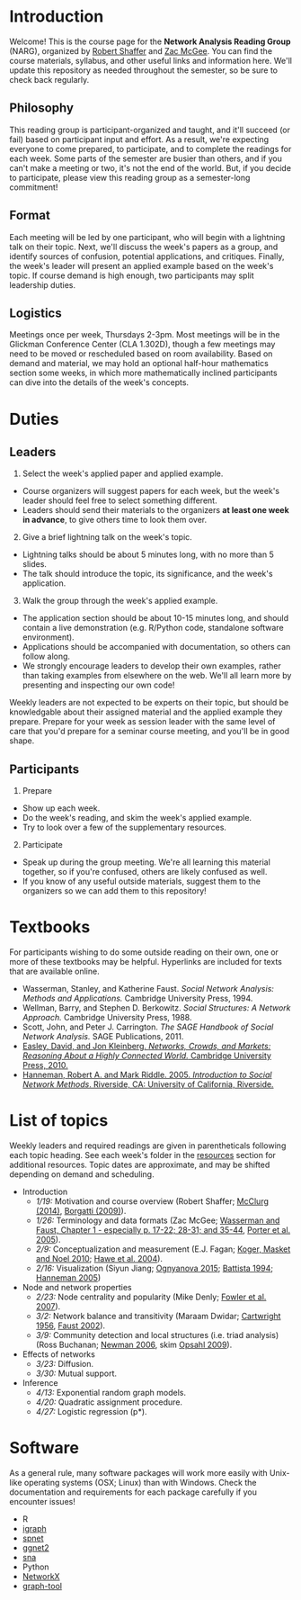 # Introduction

Welcome! This is the course page for the **Network Analysis Reading Group** (NARG), organized by [Robert Shaffer](https://rbshaffer.github.io/) and [Zac McGee](http://www.zacharymcgee.net/). You can find the course materials, syllabus, and other useful links and information here. We'll update this repository as needed throughout the semester, so be sure to check back regularly.

## Philosophy
This reading group is participant-organized and taught, and it'll succeed (or fail) based on participant input and effort. As a result, we're expecting everyone to come prepared, to participate, and to complete the readings for each week. Some parts of the semester are busier than others, and if you can't make a meeting or two, it's not the end of the world. But, if you decide to participate, please view this reading group as a semester-long commitment!

## Format
Each meeting will be led by one participant, who will begin with a lightning talk on their topic. Next, we'll discuss the week's papers as a group, and identify sources of confusion, potential applications, and critiques. Finally, the week's leader will present an applied example based on the week's topic. If course demand is high enough, two participants may split leadership duties.

## Logistics
Meetings once per week, Thursdays 2-3pm. Most meetings will be in the Glickman Conference Center (CLA 1.302D), though a few meetings may need to be moved or rescheduled based on room availability. Based on demand and material, we may hold an optional half-hour mathematics section some weeks, in which more mathematically inclined participants can dive into the details of the week's concepts.

# Duties
## Leaders
1. Select the week's applied paper and applied example.
  * Course organizers will suggest papers for each week, but the week's leader should feel free to select something different.
  * Leaders should send their materials to the organizers **at least one week in advance**, to give others time to look them over.
2. Give a brief lightning talk on the week's topic.
  * Lightning talks should be about 5 minutes long, with no more than 5 slides.
  * The talk should introduce the topic, its significance, and the week's application.
3. Walk the group through the week's applied example.
  * The application section should be about 10-15 minutes long, and should contain a live demonstration (e.g. R/Python code, standalone software environment).
  * Applications should be accompanied with documentation, so others can follow along.
  * We strongly encourage leaders to develop their own examples, rather than taking examples from elsewhere on the web. We'll all learn more by presenting and inspecting our own code!


Weekly leaders are not expected to be experts on their topic, but should be knowledgable about their assigned material and the applied example they prepare. Prepare for your week as session leader with the same level of care that you'd prepare for a seminar course meeting, and you'll be in good shape.
  
## Participants
1. Prepare
  * Show up each week.
  * Do the week's reading, and skim the week's applied example.
  * Try to look over a few of the supplementary resources.
2. Participate
  * Speak up during the group meeting. We're all learning this material together, so if you're confused, others are likely confused as well.
  * If you know of any useful outside materials, suggest them to the organizers so we can add them to this repository!
  
# Textbooks
For participants wishing to do some outside reading on their own, one or more of these textbooks may be helpful. Hyperlinks are included for texts that are available online. 
* Wasserman, Stanley, and Katherine Faust. *Social Network Analysis: Methods and Applications.* Cambridge University Press, 1994.
* Wellman, Barry, and Stephen D. Berkowitz. *Social Structures: A Network Approach.* Cambridge University Press, 1988.
* Scott, John, and Peter J. Carrington. *The SAGE Handbook of Social Network Analysis.* SAGE Publications, 2011.
* [Easley, David, and Jon Kleinberg. *Networks, Crowds, and Markets: Reasoning About a Highly Connected World.* Cambridge University Press, 2010.](http://www.cs.cornell.edu/home/kleinber/networks-book/)
* [Hanneman, Robert A. and Mark Riddle. 2005. *Introduction to Social Network Methods*. Riverside, CA: University of California, Riverside.](http://www.faculty.ucr.edu/~hanneman/nettext/)
  
# List of topics
Weekly leaders and required readings are given in parentheticals following each topic heading. See each week's folder in the [resources](https://github.com/rbshaffer/narg/tree/master/resources) section for additional resources. Topic dates are approximate, and may be shifted depending on demand and scheduling.

* Introduction
  - *1/19:* Motivation and course overview (Robert Shaffer; [McClurg (2014)](https://github.com/rbshaffer/narg/blob/master/resources/01/McClurg_2014.pdf), [Borgatti (2009)](https://github.com/rbshaffer/narg/blob/master/resources/01/Borgatti_2009.pdf)).
  - *1/26:* Terminology and data formats (Zac McGee; [Wasserman and Faust, Chapter 1 - especially p. 17-22; 28-31; and 35-44](https://github.com/rbshaffer/narg/blob/master/resources/02/Wasserman_Faust_Part1.pdf), [Porter et al. 2005](https://github.com/rbshaffer/narg/blob/master/resources/03/Porter_2005.pdf)).
  - *2/9:* Conceptualization and measurement (E.J. Fagan; [Koger, Masket and Noel 2010](https://github.com/rbshaffer/narg/blob/master/resources/04/Koger%2C%20Masket%2C%20Noel_2010_Cooperative%20Party%20Factions%20in%20American%20Politics.pdf); [Hawe et al. 2004](https://github.com/rbshaffer/narg/blob/master/resources/04/Hawe%2C%20Webster%2C%20Shiell_2004_A%20glossary%20of%20terms%20for%20navigating%20the%20field%20of%20social%20network%20analysis.pdf)).
  - *2/16:* Visualization (Siyun Jiang; [Ognyanova 2015](https://github.com/rbshaffer/narg/blob/master/resources/software_guides/Ognyanova_2015.pdf); [Battista 1994](https://github.com/rbshaffer/narg/blob/master/resources/04/Battista_1994.pdf); [Hanneman 2005](http://faculty.ucr.edu/~hanneman/nettext/C4_netdraw.html))
* Node and network properties
  - *2/23:* Node centrality and popularity (Mike Denly; [Fowler et al. 2007](https://github.com/rbshaffer/narg/blob/master/resources/05/Fowler_2007.pdf)).
  - *3/2:* Network balance and transitivity (Maraam Dwidar; [Cartwright 1956](https://github.com/rbshaffer/narg/blob/master/resources/06/Cartwright_1956.pdf), [Faust 2002](https://github.com/rbshaffer/narg/blob/master/resources/06/Faust_2002.pdf)).
  - *3/9:* Community detection and local structures (i.e. triad analysis) (Ross Buchanan; [Newman 2006](https://github.com/rbshaffer/narg/blob/master/resources/07/Newman_2006.pdf), skim [Opsahl 2009](https://github.com/rbshaffer/narg/blob/master/resources/07/Opsahl_2009.pdf)).
* Effects of networks
  - *3/23:* Diffusion.
  - *3/30:* Mutual support.
* Inference
  - *4/13:* Exponential random graph models.
  - *4/20:* Quadratic assignment procedure.
  - *4/27:* Logistic regression (p*).
  
# Software
As a general rule, many software packages will work more easily with Unix-like operating systems (OSX; Linux) than with Windows. Check the documentation and requirements for each package carefully if you encounter issues!

* R
 * [igraph](http://igraph.org/r/)
 * [spnet](http://emmanuel.rousseaux.me/r-package-spnet)
 * [ggnet2](https://briatte.github.io/ggnet/)
 * [sna](https://cran.r-project.org/web/packages/sna/sna.pdf)
* Python
 * [NetworkX](https://networkx.readthedocs.io/en/stable)
 * [graph-tool](https://graph-tool.skewed.de/)
